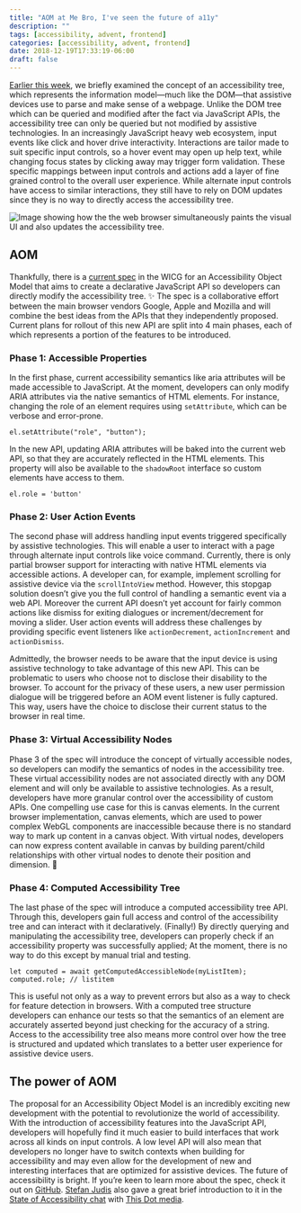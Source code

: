 ```yaml
---
title: "AOM at Me Bro, I've seen the future of a11y"
description: ""
tags: [accessibility, advent, frontend]
categories: [accessibility, advent, frontend]
date: 2018-12-19T17:33:19-06:00
draft: false
---
```


[Earlier this week](https://shortdiv.com/posts/aria-ready/), we briefly examined the concept of an accessibility tree, which represents the information model—much like the DOM—that assistive devices use to parse and make sense of a webpage. Unlike the DOM tree which can be queried and modified after the fact via JavaScript APIs, the accessibility tree can only be queried but not modified by assistive technologies. In an increasingly JavaScript heavy web ecosystem, input events like click and hover drive interactivity. Interactions are tailor made to suit specific input controls, so a hover event may open up help text, while changing focus states by clicking away may trigger form validation. These specific mappings between input controls and actions add a layer of fine grained control to the overall user experience. While alternate input controls have access to similar interactions, they still have to rely on DOM updates since they is no way to directly access the accessibility tree.

![Image showing how the the web browser simultaneously paints the visual UI and also updates the accessibility tree.](https://wicg.github.io/aom/images/DOM-a11y-tree.png)

## AOM

Thankfully, there is a [current spec](https://wicg.github.io/aom/spec/) in the WICG for an Accessibility Object Model that aims to create a declarative JavaScript API so developers can directly modify the accessibility tree. ✨ The spec is a collaborative effort between the main browser vendors Google, Apple and Mozilla and will combine the best ideas from the APIs that they independently proposed. Current plans for rollout of this new API are split into 4 main phases, each of which represents a portion of the features to be introduced.

### Phase 1: Accessible Properties

In the first phase, current accessibility semantics like aria attributes will be made accessible to JavaScript. At the moment, developers can only modify ARIA attributes via the native semantics of HTML elements. For instance, changing the role of an element requires using `setAttribute`, which can be verbose and error-prone.

```JS
el.setAttribute("role", "button");
```

In the new API, updating ARIA attributes will be baked into the current web API, so that they are accurately reflected in the HTML elements. This property will also be available to the `shadowRoot` interface so custom elements have access to them.

```JS
el.role = 'button'
```

### Phase 2: User Action Events

The second phase will address handling input events triggered specifically by assistive technologies. This will enable a user to interact with a page through alternate input controls like voice command. Currently, there is only partial browser support for interacting with native HTML elements via accessible actions. A developer can, for example, implement scrolling for assistive device via the `scrollIntoView` method. However, this stopgap solution doesn’t give you the full control of handling a semantic event via a web API. Moreover the current API doesn’t yet account for fairly common actions like dismiss for exiting dialogues or increment/decrement for moving a slider. User action events will address these challenges by providing specific event listeners like `actionDecrement`, `actionIncrement` and `actionDismiss`.

Admittedly, the browser needs to be aware that the input device is using assistive technology to take advantage of this new API. This can be problematic to users who choose not to disclose their disability to the browser. To account for the privacy of these users, a new user permission dialogue will be triggered before an AOM event listener is fully captured. This way, users have the choice to disclose their current status to the browser in real time.

### Phase 3: Virtual Accessibility Nodes

Phase 3 of the spec will introduce the concept of virtually accessible nodes, so developers can modify the semantics of nodes in the accessibility tree. These virtual accessibility nodes are not associated directly with any DOM element and will only be available to assistive technologies. As a result, developers have more granular control over the accessibility of custom APIs. One compelling use case for this is canvas elements. In the current browser implementation, canvas elements, which are used to power complex WebGL components are inaccessible because there is no standard way to mark up content in a canvas object. With virtual nodes, developers can now express content available in canvas by building parent/child relationships with other virtual nodes to denote their position and dimension. 🤯

### Phase 4: Computed Accessibility Tree

The last phase of the spec will introduce a computed accessibility tree API. Through this, developers gain full access and control of the accessibility tree and can interact with it declaratively. (Finally!) By directly querying and manipulating the accessibility tree, developers can properly check if an accessibility property was successfully applied; At the moment, there is no way to do this except by manual trial and testing.

```JS
let computed = await getComputedAccessibleNode(myListItem);
computed.role; // listitem
```

This is useful not only as a way to prevent errors but also as a way to check for feature detection in browsers. With a computed tree structure developers can enhance our tests so that the semantics of an element are accurately asserted beyond just checking for the accuracy of a string. Access to the accessibility tree also means more control over how the tree is structured and updated which translates to a better user experience for assistive device users.

## The power of AOM

The proposal for an Accessibility Object Model is an incredibly exciting new development with the potential to revolutionize the world of accessibility. With the introduction of accessibility features into the JavaScript API, developers will hopefully find it much easier to build interfaces that work across all kinds on input controls. A low level API will also mean that developers no longer have to switch contexts when building for accessibility and may even allow for the development of new and interesting interfaces that are optimized for assistive devices. The future of accessibility is bright. If you’re keen to learn more about the spec, check it out on [GitHub](https://paper.dropbox.com/doc/AOM-at-me-bro--AUAYMlz3XvcyaNsDVRcNkAIlAg-EgUJtsQSr5rIwbrQAARVS#configure-embed). [Stefan Judis](https://twitter.com/stefanjudis) also gave a great brief introduction to it in the [State of Accessibility chat](https://youtu.be/aoyLG2gTFpI?t=2768) with [This Dot media](https://www.thisdot.co/this-js).
